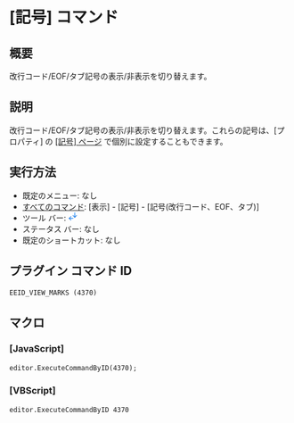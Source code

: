 # \[記号\] コマンド

## 概要

改行コード/EOF/タブ記号の表示/非表示を切り替えます。

## 説明

改行コード/EOF/タブ記号の表示/非表示を切り替えます。これらの記号は、\[プロパティ\] の
[\[記号\] ページ](../../dlg/properties/marks/index) で個別に設定することもできます。

## 実行方法

- 既定のメニュー: なし
- [すべてのコマンド](../../glossary/allcommands): \[表示\] \- \[記号\] \- \[記号(改行コード、EOF、タブ)\]
- ツール バー: ![](../../images/marks.png)
- ステータス バー: なし
- 既定のショートカット: なし

## プラグイン コマンド ID

```
EEID_VIEW_MARKS (4370)
```

## マクロ

### \[JavaScript\]

```
editor.ExecuteCommandByID(4370);
```

### \[VBScript\]

```
editor.ExecuteCommandByID 4370
```
